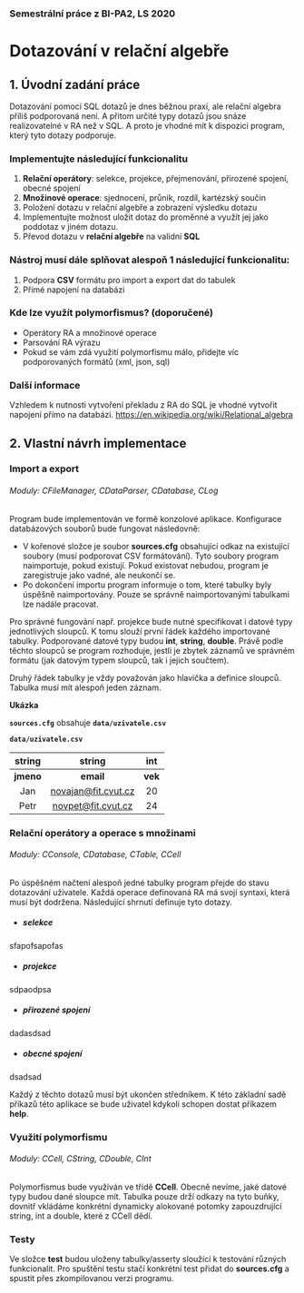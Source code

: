 
### **Semestrální práce z BI-PA2, LS 2020** 
# **Dotazování v relační algebře** 

## 1. Úvodní zadání práce
Dotazování pomocí SQL dotazů je dnes běžnou praxí, ale relační algebra příliš podporovaná není. A přitom určité typy dotazů jsou snáze realizovatelné v RA než v SQL. A proto je vhodné mít k dispozici program, který tyto dotazy podporuje.

### **Implementujte následující funkcionalitu**
1. **Relační operátory**: selekce, projekce, přejmenování, přirozené spojení, obecné spojení
2. **Množinové operace**: sjednocení, průnik, rozdíl, kartézský součin
3. Položení dotazu v relační algebře a zobrazení výsledku dotazu
4. Implementujte možnost uložit dotaz do proměnné a využít jej jako poddotaz v jiném dotazu.
5. Převod dotazu v **relační algebře** na validní **SQL**

### **Nástroj musí dále splňovat alespoň 1 následující funkcionalitu:**
1. Podpora **CSV** formátu pro import a export dat do tabulek
2. Přímé napojení na databázi

### **Kde lze využít polymorfismus? (doporučené)**
- Operátory RA a množinové operace
- Parsování RA výrazu
- Pokud se vám zdá využití polymorfismu málo, přidejte víc podporovaných formátů (xml, json, sql)

### **Další informace**
Vzhledem k nutnosti vytvoření překladu z RA do SQL je vhodné vytvořit napojení přímo na databázi.
https://en.wikipedia.org/wiki/Relational_algebra

## 2. Vlastní návrh implementace
### **Import a export**
###### Moduly: CFileManager, CDataParser, CDatabase, CLog
Program bude implementován ve formě konzolové aplikace. Konfigurace databázových souborů bude fungovat následovně:
- V kořenové složce je soubor **sources.cfg** obsahující odkaz na existující soubory (musí podporovat CSV formátování).  Tyto soubory program naimportuje, pokud existují. Pokud existovat nebudou, program je zaregistruje jako vadné, ale neukončí se.
- Po dokončení importu program informuje o tom, které tabulky byly úspěšně naimportovány. Pouze se správně naimportovanými tabulkami lze nadále pracovat.

Pro správné fungování např. projekce bude nutné specifikovat i datové typy jednotlivých sloupců. K tomu slouží první řádek každého importované tabulky. Podporované datové typy budou  **int**, **string**, **double**. Právě podle těchto sloupců se program rozhoduje, jestli je zbytek záznamů ve správném formátu (jak datovým typem sloupců, tak i jejich součtem).

Druhý řádek tabulky je vždy považován jako hlavička a definice sloupců. Tabulka musí mít alespoň jeden záznam.

**Ukázka**

**`sources.cfg`** obsahuje **`data/uzivatele.csv`**

**`data/uzivatele.csv`**

| string          | string                | int       |
| :-------------: |:---------------------:|:---------:|
| **jmeno**       | **email**             | **vek**   |
| Jan             | novajan@fit.cvut.cz   | 20        |
| Petr            | novpet@fit.cvut.cz    | 24        |

### **Relační operátory a operace s množinami**
###### Moduly: CConsole, CDatabase, CTable, CCell
Po úspěšném načtení alespoň jedné tabulky program přejde do stavu dotazování uživatele. Každá operace definovaná RA má svojí syntaxi, která musí být dodržena. Následující shrnutí definuje tyto dotazy.

- ##### selekce
sfapofsapofas

- ##### projekce
sdpaodpsa

- ##### přirozené spojení
dadasdsad

- ##### obecné spojení
dsadsad

Každý z těchto dotazů musí být ukončen středníkem.
K této základní sadě příkazů této aplikace se bude uživatel kdykoli schopen dostat příkazem **help**.

### **Využití polymorfismu**
###### Moduly: CCell, CString, CDouble, CInt
Polymorfismus bude využíván ve třídě **CCell**. Obecně nevíme, jaké datové typy budou dané sloupce mít. Tabulka pouze drží odkazy na tyto buňky, dovnitř vkládáme konkrétní dynamicky alokované potomky zapouzdrující string, int a double, které z CCell dědí.   

### **Testy**
Ve složce **test** budou uloženy tabulky/asserty sloužící k testování různých funkcionalit.
Pro spuštění testu stačí konkrétní test přidat do **sources.cfg** a spustit přes zkompilovanou verzi programu.